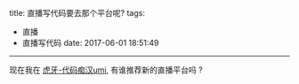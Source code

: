 title: 直播写代码要去那个平台呢?
tags:
  - 直播
  - 直播写代码
date: 2017-06-01 18:51:49
---

现在我在 [虎牙-代码痴汉umi](http://www.huya.com/ochukai), 有谁推荐新的直播平台吗 ?
